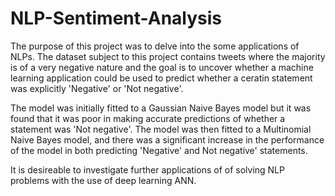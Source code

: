 # NLP-Sentiment-Analysis

The purpose of this project was to delve into the some applications of NLPs. The dataset subject to this project contains tweets where the majority is of a very negative nature and the goal is to uncover whether a machine learning application could be used to predict whether a ceratin statement was explicitly 'Negative' or 'Not negative'. 

The model was initially fitted to a Gaussian Naive Bayes model but it was found that it was poor in making accurate predictions of whether a statement was 'Not negative'. The model was then fitted to a Multinomial Naive Bayes model, and there was a significant increase in the performance of the model in both predicting 'Negative' and Not negative' statements. 

It is desireable to investigate further applications of of solving NLP problems with the use of deep learning ANN. 
